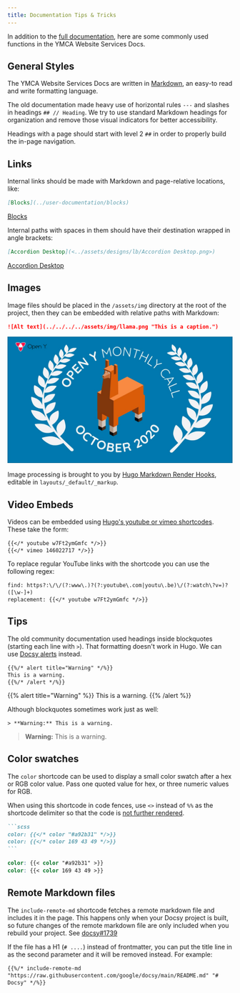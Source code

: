 ```yaml
---
title: Documentation Tips & Tricks
---
```


In addition to the [full documentation](/docs/contribution-guidelines/#useful-resources), here are some commonly used functions in the YMCA Website Services Docs.

## General Styles

The YMCA Website Services Docs are written in [Markdown](https://commonmark.org/help/), an easy-to read and write formatting language.

The old documentation made heavy use of horizontal rules `---` and slashes in headings `## // Heading`. We try to use standard Markdown headings for organization and remove those visual indicators for better accessibility.

Headings with a page should start with level 2 `##` in order to properly build the in-page navigation.

## Links

Internal links should be made with Markdown and page-relative locations, like:

```markdown
[Blocks](../user-documentation/blocks)
```

[Blocks](../user-documentation/blocks)

Internal paths with spaces in them should have their destination wrapped in angle brackets:

```markdown
[Accordion Desktop](<../assets/designs/lb/Accordion Desktop.png>)
```
[Accordion Desktop](<../assets/designs/lb/Accordion Desktop.png>)

## Images

Image files should be placed in the `/assets/img` directory at the root of the project, then they can be embedded with relative paths with Markdown:

```markdown
![Alt text](../../../../assets/img/llama.png "This is a caption.")
```

![A very adorable llama.](../../../../assets/img/llama.png "A very adorable llama")

Image processing is brought to you by [Hugo Markdown Render Hooks](https://gohugo.io/templates/render-hooks/), editable in `layouts/_default/_markup`.

## Video Embeds

Videos can be embedded using [Hugo's youtube or vimeo shortcodes](https://gohugo.io/content-management/shortcodes/#youtube). These take the form:

```go-html-template
{{</* youtube w7Ft2ymGmfc */>}}
{{</* vimeo 146022717 */>}}
```

To replace regular YouTube links with the shortcode you can use the following regex:

```go-html-template
find: https?:\/\/(?:www\.)?(?:youtube\.com|youtu\.be)\/(?:watch\?v=)?([\w-]+)
replacement: {{</* youtube w7Ft2ymGmfc */>}}
```

## Tips

The old community documentation used headings inside blockquotes (starting each line with `>`). That formatting doesn't work in Hugo. We can use [Docsy alerts](https://www.docsy.dev/docs/adding-content/shortcodes/#alert) instead.

```go-html-template
{{%/* alert title="Warning" */%}}
This is a warning.
{{%/* /alert */%}}
```

{{% alert title="Warning" %}}
This is a warning.
{{% /alert %}}

Although blockquotes sometimes work just as well:

```go-html-template
> **Warning:** This is a warning.
```

> **Warning:** This is a warning.

## Color swatches

The `color` shortcode can be used to display a small color swatch after a hex or RGB color value. Pass one quoted value for hex, or three numeric values for RGB.

When using this shortcode in code fences, use `<>` instead of `%%` as the shortcode delimiter so that the code is [not further rendered](https://gohugo.io/content-management/shortcodes/#shortcodes-without-markdown).

````markdown
```scss
color: {{</* color "#a92b31" */>}}
color: {{</* color 169 43 49 */>}}
```
````

```scss
color: {{< color "#a92b31" >}}
color: {{< color 169 43 49 >}}
```

## Remote Markdown files

The `include-remote-md` shortcode fetches a remote markdown file and includes it in the page. This happens only when your Docsy project is built, so future changes of the remote markdown file are only included when you rebuild your project. See [docsy#1739](https://github.com/google/docsy/pull/1739)

If the file has a H1 (`# ....`) instead of frontmatter, you can put the title line in as the second parameter and it will be removed instead. For example:

```go-html-template
{{%/* include-remote-md "https://raw.githubusercontent.com/google/docsy/main/README.md" "# Docsy" */%}}
```
